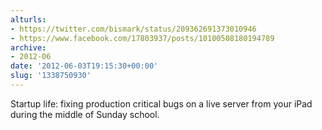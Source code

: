 ```yaml
---
alturls:
- https://twitter.com/bismark/status/209362691373010946
- https://www.facebook.com/17803937/posts/10100508180194789
archive:
- 2012-06
date: '2012-06-03T19:15:30+00:00'
slug: '1338750930'
---
```


Startup life: fixing production critical bugs on a live server from your iPad during the middle of Sunday school.

